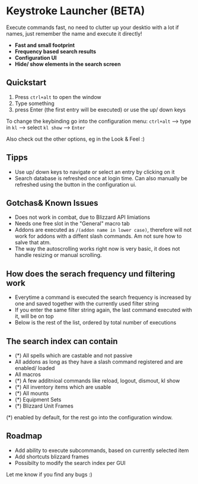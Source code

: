 # Keystroke Launcher (BETA)

Execute commands fast, no need to clutter up your desktio with a lot if names, just remember the name and execute it directly!

* **Fast and small footprint**
* **Frequency based search results**
* **Configuration UI**
* **Hide/ show elements in the search screen**

## Quickstart

1. Press `ctrl+alt` to open the window
2. Type something
3. press Enter (the first entry will be executed) or use the up/ down keys

To change the keybinding go into the configuration menu: `ctrl+alt` --> type in `kl` --> select `kl show` --> `Enter`

Also check out the other options, eg in the Look & Feel :)

## Tipps

* Use up/ down keys to navigate or select an entry by clicking on it
* Search database is refreshed once at login time. Can also manually be refreshed using the button in the configuration ui.

## Gotchas& Known Issues

* Does not work in combat, due to Blizzard API limiations
* Needs one free slot in the "General" macro tab
* Addons are executed as `/(addon name in lower case)`, therefore will not work for addons with a diffent slash commands. Am not sure how to salve that atm.
* The way the autoscrolling works right now is very basic, it does not handle resizing or manual scrolling.

## How does the serach frequency und filtering work

* Everytime a command is executed the search frequency is increased by one and saved together with the currently used filter string
* If you enter the same filter string again, the last command executed with it, will be on top
* Below is the rest of the list, ordered by total number of executions

## The search index can contain

* (*) All spells which are castable and not passive
* All addons as long as they have a slash command registered and are enabled/ loaded
* All macros
* (*) A few additnioal commands like reload, logout, dismout, kl show
* (*) All inventory items which are usable
* (*) All mounts
* (*) Equipment Sets
* (*) Blizzard Unit Frames

(*) enabled by default, for the rest go into the configuration window.

## Roadmap

* Add ability to execute subcommands, based on currently selected item
* Add shortcuts blizzard frames
* Possibilty to modify the search index per GUI

Let me know if you find any bugs :)
